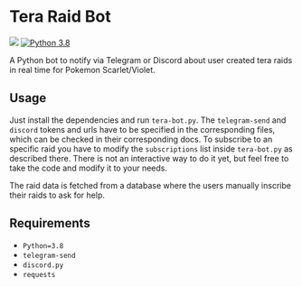 # Tera Raid Bot

[![](https://img.shields.io/badge/language-Python-green.svg)](https://www.python.org/)
[![Python 3.8](https://img.shields.io/badge/python-3.8-blue.svg)](https://www.python.org/downloads/release/python-380/)

A Python bot to notify via Telegram or Discord about user created tera raids in real time for Pokemon Scarlet/Violet.

## Usage

Just install the dependencies and run `tera-bot.py`. The `telegram-send` and `discord` tokens and urls have to be specified in the corresponding files, which can be checked in their corresponding docs. To subscribe to an specific raid you have to modify the `subscriptions` list inside `tera-bot.py` as described there. There is not an interactive way to do it yet, but feel free to take the code and modify it to your needs.

The raid data is fetched from a database where the users manually inscribe their raids to ask for help.

## Requirements

- `Python=3.8`
- `telegram-send`
- `discord.py`
- `requests`
